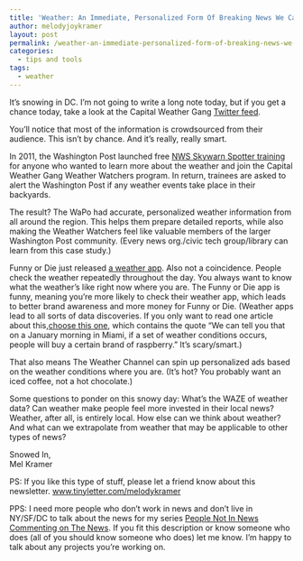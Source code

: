 ```yaml
---
title: 'Weather: An Immediate, Personalized Form Of Breaking News We Can All Learn From'
author: melodyjoykramer
layout: post
permalink: /weather-an-immediate-personalized-form-of-breaking-news-we-can-all-learn-from/
categories:
  - tips and tools
tags:
  - weather
---
```

It&#8217;s snowing in DC. I&#8217;m not going to write a long note today, but if you get a chance today, take a look at the Capital Weather Gang [Twitter feed](https://twitter.com/capitalweather).

You&#8217;ll notice that most of the information is crowdsourced from their audience. This isn&#8217;t by chance. And it&#8217;s really, really smart.

In 2011, the Washington Post launched free [NWS Skywarn Spotter training](http://www.washingtonpost.com/blogs/capital-weather-gang/wp/2013/08/27/join-the-capital-weather-watchers-program-free-nws-skywarn-spotter-training/) for anyone who wanted to learn more about the weather and join the Capital Weather Gang Weather Watchers program. In return, trainees are asked to alert the Washington Post if any weather events take place in their backyards. 

The result? The WaPo had accurate, personalized weather information from all around the region. This helps them prepare detailed reports, while also making the Weather Watchers feel like valuable members of the larger Washington Post community. (Every news org./civic tech group/library can learn from this case study.)

Funny or Die just released [a weather app](http://fodweather.com/). Also not a coincidence. People check the weather repeatedly throughout the day. You always want to know what the weather&#8217;s like right now where you are. The Funny or Die app is funny, meaning you&#8217;re more likely to check their weather app, which leads to better brand awareness and more money for Funny or Die. (Weather apps lead to all sorts of data discoveries. If you only want to read one article about this,[choose this one](http://www.bloomberg.com/bw/articles/2014-10-09/weather-channels-web-mobile-growth-leads-to-advertising-insights), which contains the quote “We can tell you that on a January morning in Miami, if a set of weather conditions occurs, people will buy a certain brand of raspberry.&#8221; It&#8217;s scary/smart.)

That also means The Weather Channel can spin up personalized ads based on the weather conditions where you are. (It&#8217;s hot? You probably want an iced coffee, not a hot chocolate.)

Some questions to ponder on this snowy day: What&#8217;s the WAZE of weather data? Can weather make people feel more invested in their local news? Weather, after all, is entirely local. How else can we think about weather? And what can we extrapolate from weather that may be applicable to other types of news?

Snowed In,  
Mel Kramer

PS: If you like this type of stuff, please let a friend know about this newsletter. www.tinyletter.com/melodykramer

PPS: I need more people who don&#8217;t work in news and don&#8217;t live in NY/SF/DC to talk about the news for my series [People Not In News Commenting on The News](http://www.melodyjk.com/category/how-do-you-get-the-news/). If you fit this description or know someone who does (all of you should know someone who does) let me know. I&#8217;m happy to talk about any projects you&#8217;re working on.
